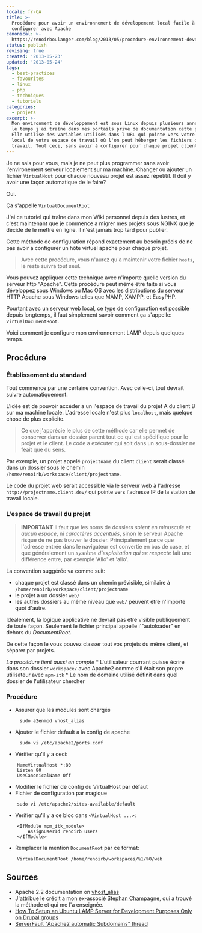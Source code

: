 ```yaml
---
locale: fr-CA
title: >-
  Procédure pour avoir un environnement de dévelopement local facile à
  configurer avec Apache
canonical: >-
  https://renoirboulanger.com/blog/2013/05/procedure-environnement-developement-local-facile-a-entretenir-avec-apache/
status: publish
revising: true
created: '2013-05-23'
updated: '2013-05-24'
tags:
  - best-practices
  - favourites
  - linux
  - php
  - techniques
  - tutoriels
categories:
  - projets
excerpt: >-
  Mon environment de développement est sous Linux depuis plusieurs années. Avec
  le temps j'ai traîné dans mes portails privé de documentation cette procédure.
  Elle utilise des variables utilisés dans l'URL qui pointe vers votre hôte
  local de votre espace de travail où l'on peut héberger les fichiers de
  travail. Tout ceci, sans avoir à configurer pour chaque projet client.
---
```


<p>Je ne sais pour vous, mais je ne peut plus programmer sans avoir l'environement serveur localement sur ma machine. Changer ou ajouter un fichier <code>VirtualHost</code> pour chaque nouveau projet est assez répétitif. Il doit y avoir une façon automatique de le faire?</p>

<p>Oui.</p>

<p>Ça s'appelle <code>VirtualDocumentRoot</code></p>

<p>J'ai ce tutoriel qui traîne dans mon Wiki personnel depuis des lustres, et c'est maintenant que je commence a migrer mes projets sous NGINX que je décide de le mettre en ligne. Il n'est jamais trop tard pour publier.</p>

<p>Cette méthode de configuration répond exactement au besoin précis de ne pas avoir a configurer un hôte virtuel apache pour chaque projet.</p>

<blockquote>
  <p>Avec cette procédure, vous n'aurez qu'a maintenir votre fichier <code>hosts</code>, le reste suivra tout seul.</p>
</blockquote>

<p>Vous pouvez appliquer cette technique avec n'importe quelle version du serveur http "Apache". Cette procédure peut même être faite si vous développez sous Windows ou Mac OS avec les distributions du serveur HTTP Apache sous Windows telles que MAMP, XAMPP, et EasyPHP.</p>

<p>Pourtant avec un serveur web local, ce type de configuration est possible depuis longtemps, il faut simplement savoir comment ça s'appelle: <code>VirtualDocumentRoot</code>.</p>

<p>Voici comment je configure mon environnement LAMP depuis quelques temps.</p>

<!-- more -->

<h2>Procédure</h2>

<h3>Établissement du standard</h3>

<p>Tout commence par une certaine convention. Avec celle-ci, tout devrait suivre automatiquement.</p>

<p>L'idée est de pouvoir accéder a un l'espace de travail du projet A du client B sur ma machine locale. L'adresse locale n'est plus <code>localhost</code>, mais quelque chose de plus explicite.</p>

<blockquote>
  <p>Ce que j'apprécie le plus de cette méthode car elle permet de conserver dans un dossier parent tout ce qui est spécifique pour le projet et le client. Le code a exécuter qui soit dans un sous-dossier ne feait que du sens.</p>
</blockquote>

<p>Par exemple, un projet appelé <code>projectname</code> du client <code>client</code> serait classé dans un dossier sous le chemin <code>/home/renoirb/workspace/client/projectname</code>.</p>

<p>Le code du projet web serait accessible via le serveur web à l'adresse <code>http://projectname.client.dev/</code> qui pointe vers l'adresse IP de la station de travail locale.</p>

<h3>L'espace de travail du projet</h3>

<blockquote>
  <p><strong>IMPORTANT</strong>
  Il faut que les noms de dossiers <em>soient en minuscule</em> et <em>aucun espace</em>, ni <em>caractères accentués</em>, sinon le serveur Apache risque de ne pas trouver le dossier. Principalement parce que l'adresse entrée dans le navigateur est convertie en bas de case, et que généralement un <em>système d'exploitation qui se respecte</em> fait une différence entre, par exemple 'Allo' et 'allo'.</p>
</blockquote>

<p>La convention suggérée va comme suit:</p>

<ul>
<li>chaque projet est classé dans un chemin prévisible, similaire à <code>/home/renoirb/workspace/client/projectname</code></li>
<li>le projet a un dossier <code>web/</code></li>
<li>les autres dossiers au même niveau que <code>web/</code> peuvent être n'importe quoi d'autre.</li>
</ul>

<p>Idéalement, la logique applicative ne devrait pas être visible publiquement de toute façon. Seulement le fichier principal appelle l'"autoloader" en dehors du <em>DocumentRoot</em>.</p>

<p>De cette façon le vous pouvez classer tout vos projets du même client, et séparer par projets.</p>

<p><em>La procédure tient aussi en compte</em>
* L'utilisateur courrant puisse écrire dans son dossier <code>workspace/</code> avec Apache2 comme s'il était son propre utilisateur avec <code>mpm-itk</code>
* Le nom de domaine utilisé définit dans quel dossier de l'utilisateur chercher</p>

<h3>Procédure</h3>

<ul>
<li>Assurer que les modules sont chargés</li>
</ul>

<pre><code>     sudo a2enmod vhost_alias
</code></pre>

<ul>
<li>Ajouter le fichier default a la config de apache</li>
</ul>

<pre><code>     sudo vi /etc/apache2/ports.conf
</code></pre>

<ul>
<li>Vérifier qu'il y a ceci:</li>
</ul>

<pre><code>    NameVirtualHost *:80 
    Listen 80 
    UseCanonicalName Off
</code></pre>

<ul>
<li>Modifier le fichier de config du VirtualHost par défaut</li>
<li>Fichier de configuration par magique</li>
</ul>

<pre><code>    sudo vi /etc/apache2/sites-available/default
</code></pre>

<ul>
<li>Verifier qu'il y a ce bloc dans <code>&lt;VirtualHost ...&gt;</code>:</li>
</ul>

<pre><code>    &lt;IfModule mpm_itk_module&gt;
        AssignUserId renoirb users
    &lt;/IfModule&gt;
</code></pre>

<ul>
<li>Remplacer la mention <code>DocumentRoot</code> par ce format:</li>
</ul>

<pre><code>    VirtualDocumentRoot /home/renoirb/workspaces/%1/%0/web
</code></pre>

<h2>Sources</h2>

<ul>
<li>Apache 2.2 documentation on <a href="http://httpd.apache.org/docs/2.2/mod/mod_vhost_alias.html">vhost_alias</a></li>
<li>J'attribue le crédit a mon ex-associé <a href="http://stephanchampagne.com">Stephan Champagne</a>, qui a trouvé la méthode et qui me l'a enseignée.</li>
<li><a href="http://groups.drupal.org/node/6266">How To Setup an Ubuntu LAMP Server for Development Purposes Only on Drupal groups</a></li>
<li><a href="http://serverfault.com/questions/278406/apache2-automatic-subdomains">ServerFault "Apache2 automatic Subdomains" thread</a></li>
</ul>